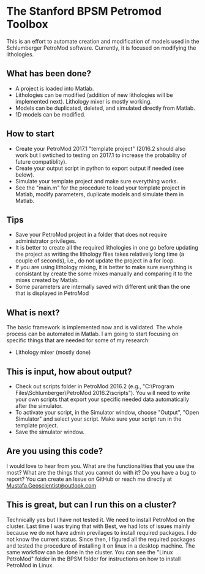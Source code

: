 # The Stanford BPSM Petromod Toolbox

This is an effort to automate creation and modification of models used in the Schlumberger PetroMod software. 
Currently, it is focused on modifying the lithologies.

## What has been done?
- A project is loaded into Matlab. 
- Lithologies can be modified (addition of new lithologies will be implemented next). Lithology mixer is mostly working. 
- Models can be duplicated, deleted, and simulated directly from Matlab. 
- 1D models can be modified.

## How to start
- Create your PetroMod 2017.1 "template project" (2016.2 should also work but I swtiched to testing on 2017.1 to increase the probablity of future compatiblity).
- Create your output script in python to export output if needed (see below).
- Simulate your template project and make sure everything works.
- See the "main.m" for the procedure to load your template project in Matlab, modify parameters, duplicate models and simulate them in Matlab.

## Tips
- Save your PetroMod project in a folder that does not require administrator privileges.
- It is better to create all the required lithologies in one go before updating the project as writing the lithology files takes relatively long time (a couple of seconds), i.e., do not update the project in a for loop.
- If you are using lithology mixing, it is better to make sure everything is consistant by create the some mixes manually and comparing it to the mixes created by Matlab.
- Some parameters are internally saved with different unit than the one that is displayed in PetroMod

## What is next?
The basic framework is implemented now and is validated. The whole process can be automated in Matlab.  I am going to start focusing on specific things that are needed for some of my research:

- Lithology mixer (mostly done)

## This is input, how about output?
- Check out scripts folder in PetroMod 2016.2 (e.g., "C:\Program Files\Schlumberger\PetroMod 2016.2\scripts"). You will need to write your own scripts that export your specific needed data automatically after the simulator.
- To activate your script, in the Simulator window, choose "Output", "Open Simulator" and select your script. Make sure your script run in the template project.
- Save the simulator window.

## Are you using this code?
I would love to hear from you. What are the functionalities that you use the most? What are the things that you cannot do with it? Do you have a bug to report? You can create an Issue on GitHub or reach me directly at Mustafa.Geoscientist@outlook.com

## This is great, but can I run this on a cluster?
Technically yes but I have not tested it. We need to install PetroMod on the cluster. Last time I was trying that with Best, we had lots of issues mainly because we do not have admin previlages to install required packages. I do not know the current status. Since then, I figured all the required packages and tested the procedure of installing it on linux in a desktop machine. The same workflow can be done in the cluster. You can see the "Linux PetroMod" folder in the BPSM folder for instructions on how to install PetroMod in Linux.
